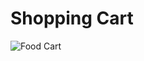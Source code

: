 # Shopping Cart 



![Food Cart ](https://raw.githubusercontent.com/arjunsk/ionic-shopping-cart-2/master/%23SCREEN_SHOT/screen.png)


